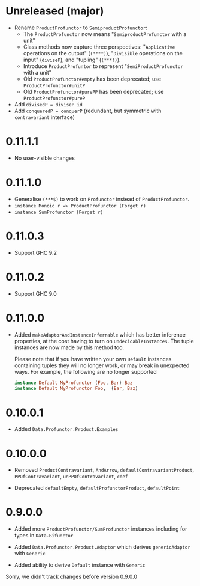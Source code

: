 # Unreleased (major)

* Rename `ProductProfunctor` to `SemiproductProfunctor`:
  - The `ProductProfunctor` now means "`SemiproductProfunctor` with a unit"
  - Class methods now capture three perspectives: "`Applicative`
    operations on the output" (`(****)`), "`Divisible` operations on
    the input" (`diviseP`), and "tupling" (`(***!)`).
  - Introduce `ProductProfuntor` to represent "`SemiProductProfunctor` with a unit"
  - Old `ProductProfunctor#empty` has been deprecated; use `ProductProfunctor#unitP`
  - Old `ProductProfunctor#purePP` has been deprecated; use `ProductProfunctor#pureP`
* Add `divisedP = diviseP id`
* Add `conqueredP = conquerP` (redundant, but symmetric with `contravariant` interface)

# 0.11.1.1

* No user-visible changes

# 0.11.1.0

* Generalise `(***$)` to work on `Profunctor` instead of `ProductProfunctor`.
* `instance Monoid r => ProductProfunctor (Forget r)`
* `instance SumProfunctor (Forget r)`

# 0.11.0.3

* Support GHC 9.2

# 0.11.0.2

* Support GHC 9.0

# 0.11.0.0

* Added `makeAdaptorAndInstanceInferrable` which has better inference
  properties, at the cost having to turn on `UndecidableInstances`.
  The tuple instances are now made by this method too.

  Please note that if you have written your own `Default` instances
  containing tuples they will no longer work, or may break in
  unexpected ways.  For example, the following are no longer supported

  ```haskell
  instance Default MyProfunctor (Foo, Bar) Baz
  instance Default MyProfunctor Foo,  (Bar, Baz)
  ```

# 0.10.0.1

* Added `Data.Profunctor.Product.Examples`

# 0.10.0.0

* Removed `ProductContravariant`, `AndArrow`, `defaultContravariantProduct`,
  `PPOfContravariant`, `unPPOfContravariant`, `cdef`

* Deprecated `defaultEmpty`, `defaultProfunctorProduct`, `defaultPoint`

# 0.9.0.0

* Added more `ProductProfunctor/SumProfunctor` instances including for
  types in `Data.Bifunctor`

* Added `Data.Profunctor.Product.Adaptor` which derives
  `genericAdaptor` with `Generic`

* Added ability to derive `Default` instance with `Generic`

Sorry, we didn't track changes before version 0.9.0.0
